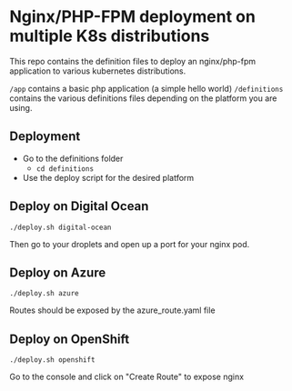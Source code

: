 # Nginx/PHP-FPM deployment on multiple K8s distributions

This repo contains the definition files to deploy an nginx/php-fpm application to various kubernetes distributions.

`/app` contains a basic php application (a simple hello world)
`/definitions` contains the various definitions files depending on the platform you are using.

## Deployment

* Go to the definitions folder
  * `cd definitions`
* Use the deploy script for the desired platform

## Deploy on Digital Ocean

`./deploy.sh digital-ocean`

Then go to your droplets and open up a port for your nginx pod.

## Deploy on Azure

`./deploy.sh azure`

Routes should be exposed by the azure_route.yaml file

## Deploy on OpenShift

`./deploy.sh openshift`

Go to the console and click on "Create Route" to expose nginx
